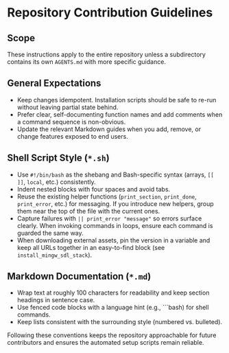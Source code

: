 # Repository Contribution Guidelines

## Scope
These instructions apply to the entire repository unless a subdirectory contains
its own `AGENTS.md` with more specific guidance.

## General Expectations
- Keep changes idempotent. Installation scripts should be safe to re-run without
  leaving partial state behind.
- Prefer clear, self-documenting function names and add comments when a command
  sequence is non-obvious.
- Update the relevant Markdown guides when you add, remove, or change features
  exposed to end users.

## Shell Script Style (`*.sh`)
- Use `#!/bin/bash` as the shebang and Bash-specific syntax (arrays, `[[ ]]`,
  `local`, etc.) consistently.
- Indent nested blocks with four spaces and avoid tabs.
- Reuse the existing helper functions (`print_section`, `print_done`,
  `print_error`, etc.) for messaging. If you introduce new helpers, group them
  near the top of the file with the current ones.
- Capture failures with `|| print_error "message"` so errors surface clearly.
  When invoking commands in loops, ensure each command is guarded the same way.
- When downloading external assets, pin the version in a variable and keep all
  URLs together in an easy-to-find block (see `install_mingw_sdl_stack`).

## Markdown Documentation (`*.md`)
- Wrap text at roughly 100 characters for readability and keep section headings
  in sentence case.
- Use fenced code blocks with a language hint (e.g., ```bash) for shell
  commands.
- Keep lists consistent with the surrounding style (numbered vs. bulleted).

Following these conventions keeps the repository approachable for future
contributors and ensures the automated setup scripts remain reliable.
